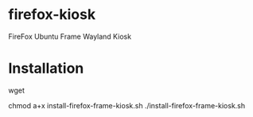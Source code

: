 # firefox-kiosk
FireFox Ubuntu Frame Wayland Kiosk

# Installation
wget

chmod a+x install-firefox-frame-kiosk.sh
./install-firefox-frame-kiosk.sh
